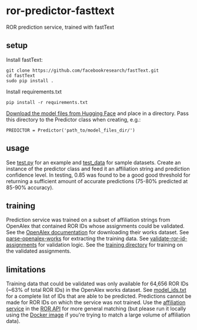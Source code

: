 # ror-predictor-fasttext
ROR prediction service, trained with fastText

## setup
Install fastText:
````
git clone https://github.com/facebookresearch/fastText.git
cd fastText
sudo pip install .
````

Install requirements.txt
````
pip install -r requirements.txt
````
[Download the model files from Hugging Face](https://huggingface.co/poodledude/ror-predictor/tree/main) and place in a directory. Pass this directory to the Predictor class when creating, e.g.:
````
PREDICTOR = Predictor('path_to/model_files_dir/')
````

## usage
See [test.py](https://github.com/adambuttrick/ror-predictor/blob/main/test.py) for an example and [test_data](https://github.com/adambuttrick/ror-predictor/tree/main/test_data) for sample datasets. Create an instance of the predictor class and feed it an affiliation string and prediction confidence level. In testing, 0.85 was found to be a good good threshold for returning a sufficient amount of accurate predictions (75-80% predicted at 85-90% accuracy).

## training
Prediction service was trained on a subset of affiliation strings from OpenAlex that contained ROR IDs whose assignments could be validated. See the [OpenAlex documentation](https://docs.openalex.org/download-snapshot) for downloading their works dataset. See [parse-openalex-works](https://github.com/adambuttrick/parse-openalex-works) for extracting the training data. See [validate-ror-id-assignments](https://github.com/adambuttrick/validate-ror-id-assignments) for validation logic. See the [training directory](https://github.com/adambuttrick/ror-predictor-fasttext/tree/main/training) for training on the validated assignments.

## limitations
Training data that could be validated was only available for 64,656 ROR IDs (~63% of total ROR IDs) in the OpenAlex works dataset. See [model_ids.txt](https://github.com/adambuttrick/ror-predictor/blob/main/model_ids.txt) for a complete list of IDs that are able to be predicted. Predictions cannot be made for ROR IDs on which the service was not trained. Use the [affiliation service](https://ror.readme.io/docs/rest-api#affiliation-parameter) in the [ROR API](https://ror.readme.io/docs/rest-api) for more general matching (but please run it locally using the [Docker image](https://github.com/ror-community/ror-api) if you're trying to match a large volume of affiliation data).
